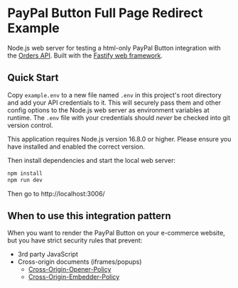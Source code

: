 # PayPal Button Full Page Redirect Example

Node.js web server for testing a html-only PayPal Button integration with the [Orders API](https://developer.paypal.com/docs/api/orders/v2/). Built with the [Fastify web framework](https://www.fastify.io/).

## Quick Start

Copy `example.env` to a new file named `.env` in this project's root directory and add your API credentials to it. This will securely pass them and other config options to the Node.js web server as environment variables at runtime. The `.env` file with your credentials should _never_ be checked into git version control.

This application requires Node.js version 16.8.0 or higher. Please ensure you have installed and enabled the correct version.

Then install dependencies and start the local web server:

```bash
npm install
npm run dev
```

Then go to http://localhost:3006/

## When to use this integration pattern

When you want to render the PayPal Button on your e-commerce website, but you have strict security rules that prevent:

- 3rd party JavaScript
- Cross-origin documents (iframes/popups)
  - [Cross-Origin-Opener-Policy](https://developer.mozilla.org/en-US/docs/Web/HTTP/Headers/Cross-Origin-Opener-Policy)
  - [Cross-Origin-Embedder-Policy](https://developer.mozilla.org/en-US/docs/Web/HTTP/Headers/Cross-Origin-Embedder-Policy)
